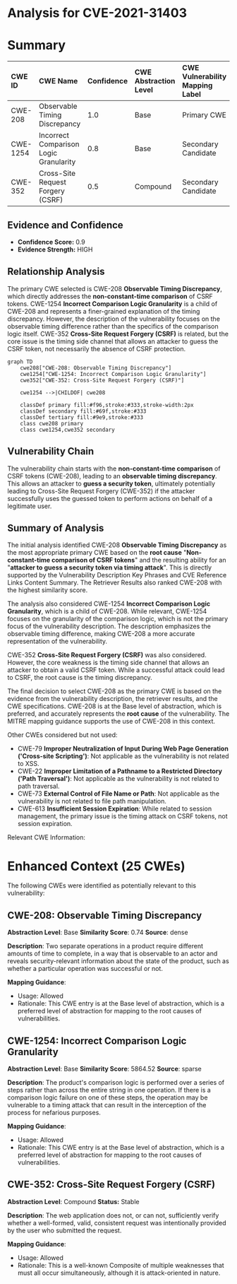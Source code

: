 # Analysis for CVE-2021-31403

# Summary
| CWE ID    | CWE Name                                                                  | Confidence | CWE Abstraction Level | CWE Vulnerability Mapping Label | CWE-Vulnerability Mapping Notes |
| :-------- | :------------------------------------------------------------------------ | :--------- | :-------------------- | :------------------------------ | :------------------------------ |
| CWE-208   | Observable Timing Discrepancy                                             | 1.0        | Base                  | Primary CWE                     | Allowed                       |
| CWE-1254  | Incorrect Comparison Logic Granularity                                    | 0.8        | Base                  | Secondary Candidate             | Allowed                       |
| CWE-352   | Cross-Site Request Forgery (CSRF)                                       | 0.5        | Compound              | Secondary Candidate             | Allowed                       |

## Evidence and Confidence

*   **Confidence Score:** 0.9
*   **Evidence Strength:** HIGH

## Relationship Analysis
The primary CWE selected is CWE-208 **Observable Timing Discrepancy**, which directly addresses the **non-constant-time comparison** of CSRF tokens. CWE-1254 **Incorrect Comparison Logic Granularity** is a child of CWE-208 and represents a finer-grained explanation of the timing discrepancy. However, the description of the vulnerability focuses on the observable timing difference rather than the specifics of the comparison logic itself. CWE-352 **Cross-Site Request Forgery (CSRF)** is related, but the core issue is the timing side channel that allows an attacker to guess the CSRF token, not necessarily the absence of CSRF protection.

```mermaid
graph TD
    cwe208["CWE-208: Observable Timing Discrepancy"]
    cwe1254["CWE-1254: Incorrect Comparison Logic Granularity"]
    cwe352["CWE-352: Cross-Site Request Forgery (CSRF)"]
    
    cwe1254 -->|CHILDOF| cwe208

    classDef primary fill:#f96,stroke:#333,stroke-width:2px
    classDef secondary fill:#69f,stroke:#333
    classDef tertiary fill:#9e9,stroke:#333
    class cwe208 primary
    class cwe1254,cwe352 secondary
```

## Vulnerability Chain
The vulnerability chain starts with the **non-constant-time comparison** of CSRF tokens (CWE-208), leading to an **observable timing discrepancy**. This allows an attacker to **guess a security token**, ultimately potentially leading to Cross-Site Request Forgery (CWE-352) if the attacker successfully uses the guessed token to perform actions on behalf of a legitimate user.

## Summary of Analysis
The initial analysis identified CWE-208 **Observable Timing Discrepancy** as the most appropriate primary CWE based on the **root cause** "**Non-constant-time comparison of CSRF tokens**" and the resulting ability for an "**attacker to guess a security token via timing attack**". This is directly supported by the Vulnerability Description Key Phrases and CVE Reference Links Content Summary. The Retriever Results also ranked CWE-208 with the highest similarity score.

The analysis also considered CWE-1254 **Incorrect Comparison Logic Granularity**, which is a child of CWE-208. While relevant, CWE-1254 focuses on the granularity of the comparison logic, which is not the primary focus of the vulnerability description. The description emphasizes the observable timing difference, making CWE-208 a more accurate representation of the vulnerability.

CWE-352 **Cross-Site Request Forgery (CSRF)** was also considered. However, the core weakness is the timing side channel that allows an attacker to obtain a valid CSRF token. While a successful attack could lead to CSRF, the root cause is the timing discrepancy.

The final decision to select CWE-208 as the primary CWE is based on the evidence from the vulnerability description, the retriever results, and the CWE specifications. CWE-208 is at the Base level of abstraction, which is preferred, and accurately represents the **root cause** of the vulnerability. The MITRE mapping guidance supports the use of CWE-208 in this context.

Other CWEs considered but not used:

*   CWE-79 **Improper Neutralization of Input During Web Page Generation ('Cross-site Scripting')**: Not applicable as the vulnerability is not related to XSS.
*   CWE-22 **Improper Limitation of a Pathname to a Restricted Directory ('Path Traversal')**: Not applicable as the vulnerability is not related to path traversal.
*   CWE-73 **External Control of File Name or Path**: Not applicable as the vulnerability is not related to file path manipulation.
*   CWE-613 **Insufficient Session Expiration**: While related to session management, the primary issue is the timing attack on CSRF tokens, not session expiration.

Relevant CWE Information:

# Enhanced Context (25 CWEs)
The following CWEs were identified as potentially relevant to this vulnerability:

## CWE-208: Observable Timing Discrepancy
**Abstraction Level**: Base
**Similarity Score**: 0.74
**Source**: dense

**Description**:
Two separate operations in a product require different amounts of time to complete, in a way that is observable to an actor and reveals security-relevant information about the state of the product, such as whether a particular operation was successful or not.

**Mapping Guidance**:
- Usage: Allowed
- Rationale: This CWE entry is at the Base level of abstraction, which is a preferred level of abstraction for mapping to the root causes of vulnerabilities.

## CWE-1254: Incorrect Comparison Logic Granularity
**Abstraction Level**: Base
**Similarity Score**: 5864.52
**Source**: sparse

**Description**:
The product's comparison logic is performed over a series of steps rather than across the entire string in one operation. If there is a comparison logic failure on one of these steps, the operation may be vulnerable to a timing attack that can result in the interception of the process for nefarious purposes.

**Mapping Guidance**:
- Usage: Allowed
- Rationale: This CWE entry is at the Base level of abstraction, which is a preferred level of abstraction for mapping to the root causes of vulnerabilities.

## CWE-352: Cross-Site Request Forgery (CSRF)
**Abstraction Level**: Compound
**Status:** Stable

**Description**:
The web application does not, or can not, sufficiently verify whether a well-formed, valid, consistent request was intentionally provided by the user who submitted the request.

**Mapping Guidance**:
- Usage: Allowed
- Rationale: This is a well-known Composite of multiple weaknesses that must all occur simultaneously, although it is attack-oriented in nature.